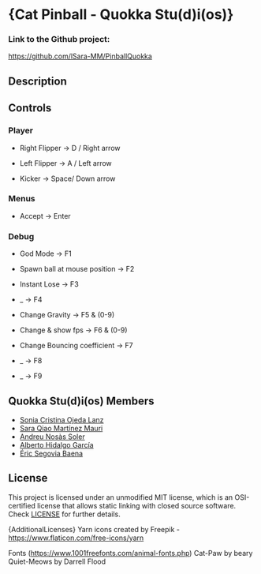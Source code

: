 # {Cat Pinball - Quokka Stu(d)i(os)}

### Link to the Github project:
https://github.com/lSara-MM/PinballQuokka

## Description


## Controls

### Player

* Right Flipper -> D / Right arrow

* Left Flipper -> A / Left arrow

* Kicker -> Space/ Down arrow

### Menus

* Accept -> Enter

### Debug

* God Mode -> F1

* Spawn ball at mouse position -> F2

* Instant Lose -> F3

* _ -> F4

* Change Gravity -> F5 & (0-9)

* Change & show fps -> F6 & (0-9)

* Change Bouncing coefficient -> F7

* _  -> F8

* _  -> F9


## Quokka Stu(d)i(os) Members

* [Sonia Cristina Ojeda Lanz](https://github.com/SoniaOL) 
* [Sara Qiao Martínez Mauri](https://github.com/lSara-MM)
* [Andreu Nosàs Soler](https://github.com/AndyCubico)
* [Alberto Hidalgo García](https://github.com/TheimerTR)
* [Éric Segovia Baena](https://github.com/Icefenix7198)

## License

This project is licensed under an unmodified MIT license, which is an OSI-certified license that allows static linking with closed source software. Check [LICENSE](LICENSE) for further details.

{AdditionalLicenses}
Yarn icons created by Freepik
-https://www.flaticon.com/free-icons/yarn

Fonts (https://www.1001freefonts.com/animal-fonts.php)
Cat-Paw by beary
Quiet-Meows by Darrell Flood